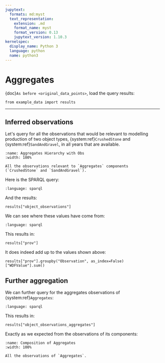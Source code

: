 ```yaml
---
jupytext:
  formats: md:myst
  text_representation:
    extension: .md
    format_name: myst
    format_version: 0.13
    jupytext_version: 1.10.3
kernelspec:
  display_name: Python 3
  language: python
  name: python3
---
```


# Aggregates

{doc}`As before <original_data_points>`, load the query results:

```{code-cell} ipython3
from example_data import results
```

---

## Inferred observations

Let's query for all the observations that would be relevant to modelling production of two object types, {system:ref}`CrushedStone` and {system:ref}`SandAndGravel`, in all years that are available.

```{figure} figures/Aggregates_Hierarchy_with_Obs.svg
:name: Aggregates Hierarchy with Obs
:width: 100%

All the observations relevant to `Aggregates` components (`CrushedStone` and `SandAndGravel`).
```

Here is the SPARQL query:

```{literalinclude} queries/object_observations.rq
:language: sparql
```

And the results:

```{code-cell} ipython3
results["object_observations"]
```

We can see where these values have come from:

```{literalinclude} queries/prov.rq
:language: sparql
```

This results in:

```{code-cell} ipython3
results["prov"]
```

It does indeed add up to the values shown above:

```{code-cell} ipython3
results["prov"].groupby("Observation", as_index=False)["WDFValue"].sum()
```

## Further aggregation

We can further query for the aggregates observations of {system:ref}`Aggregates`:

```{literalinclude} queries/object_observations_aggregates.rq
:language: sparql
```

This results in:

```{code-cell} ipython3
results["object_observations_aggregates"]
```

Exactly as we expected from the observations of its components:

```{figure} figures/Composition_of_Aggregates.svg
:name: Composition of Aggregates
:width: 100%

All the observations of `Aggregates`.
```

